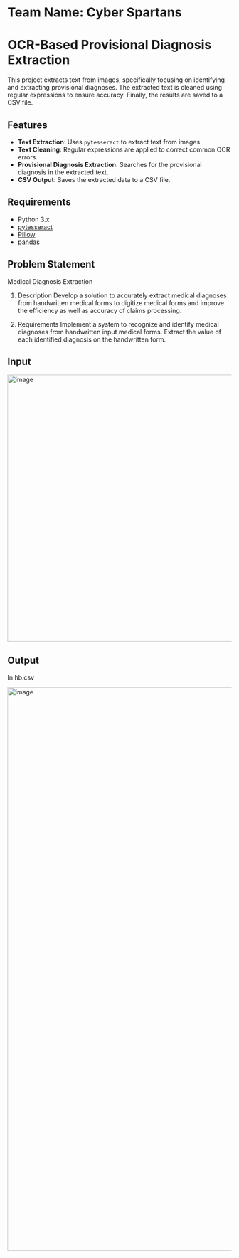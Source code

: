 # Team Name: Cyber Spartans


# OCR-Based Provisional Diagnosis Extraction

This project extracts text from images, specifically focusing on identifying and extracting provisional diagnoses. The extracted text is cleaned using regular expressions to ensure accuracy. Finally, the results are saved to a CSV file.

## Features

- **Text Extraction**: Uses `pytesseract` to extract text from images.
- **Text Cleaning**: Regular expressions are applied to correct common OCR errors.
- **Provisional Diagnosis Extraction**: Searches for the provisional diagnosis in the extracted text.
- **CSV Output**: Saves the extracted data to a CSV file.

## Requirements

- Python 3.x
- [pytesseract](https://pypi.org/project/pytesseract/)
- [Pillow](https://pypi.org/project/Pillow/)
- [pandas](https://pypi.org/project/pandas/)


## Problem Statement

Medical Diagnosis Extraction
1. Description
Develop a solution to accurately extract medical diagnoses from handwritten medical forms to digitize medical forms and improve the efficiency as well as accuracy of claims processing.

2. Requirements
Implement a system to recognize and identify medical diagnoses from handwritten input medical forms.
Extract the value of each identified diagnosis on the handwritten form.

## Input
<img width="600" alt="image" src="https://github.com/user-attachments/assets/cc9b36ca-5c50-4771-9378-164688af8883">

## Output
In hb.csv

<img width="1267" alt="image" src="https://github.com/user-attachments/assets/6dbb15bf-918b-4eb9-ae7c-aa7c8dd1aa24">

